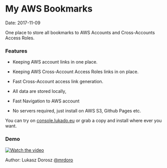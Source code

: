 # My AWS Bookmarks

Date: 2017-11-09

One place to store all bookmarks to AWS Accounts and Cross-Accounts Access Roles.


### Features

 - Keeping AWS account links in one place.

 - Keeping AWS Cross-Account Access Roles links in on place.

 - Fast Cross-Account access link generation.

 - All data are stored locally,

 - Fast Navigation to AWS account

 - No servers required, just install on AWS S3, Github Pages etc.


You can try on [console.lukado.eu](https://console.lukado.eu) or grab a copy and install where ever you want.


### Demo

[![Watch the video](http://img.youtube.com/vi/21TODybelJA/0.jpg)](https://www.youtube.com/embed/21TODybelJA)


Author: Lukasz Dorosz [@mrdoro](https://twitter.com/mrdoro)
